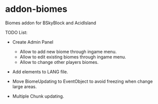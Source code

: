 # addon-biomes
Biomes addon for BSkyBlock and AcidIsland


TODO List:
- Create Admin Panel
	- Allow to add new biome through ingame menu.
	- Allow to edit existing biomes through ingame menu.
	- Allow to change other players biomes.
- Add elements to LANG file.

- Move BiomeUpdating to EventObject to avoid freezing when change large areas.
- Multiple Chunk updating.

